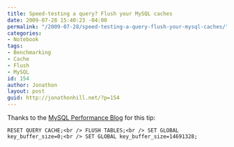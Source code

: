 ```yaml
---
title: Speed-testing a query? Flush your MySQL caches
date: 2009-07-28 15:40:23 -04:00
permalink: "/2009-07-28/speed-testing-a-query-flush-your-mysql-caches/"
categories:
- Notebook
tags:
- Benchmarking
- Cache
- Flush
- MySQL
id: 154
author: Jonathon
layout: post
guid: http://jonathonhill.net/?p=154
---
```


Thanks to the <a href="http://www.mysqlperformanceblog.com/2007/09/12/query-profiling-with-mysql-bypassing-caches/" target="_blank">MySQL Performance Blog</a> for this tip:

`RESET QUERY CACHE;<br />
FLUSH TABLES;<br />
SET GLOBAL key_buffer_size=0;<br />
SET GLOBAL key_buffer_size=14691328;`